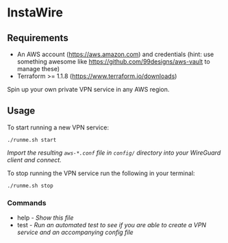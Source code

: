 # InstaWire

## Requirements
   * An AWS account (https://aws.amazon.com) and credentials (hint: use something awesome like https://github.com/99designs/aws-vault to manage these)
   * Terraform >= 1.1.8 (https://www.terraform.io/downloads)

Spin up your own private VPN service in any AWS region. 

## Usage

To start running a new VPN service:

    ./runme.sh start

*Import the resulting `aws-*.conf` file in `config/` directory into your WireGuard client and connect.*

To stop running the VPN service run the following in your terminal:

    ./runme.sh stop

### Commands

* help - *Show this file*
* test - *Run an automated test to see if you are able to create a VPN service and an accompanying config file*
